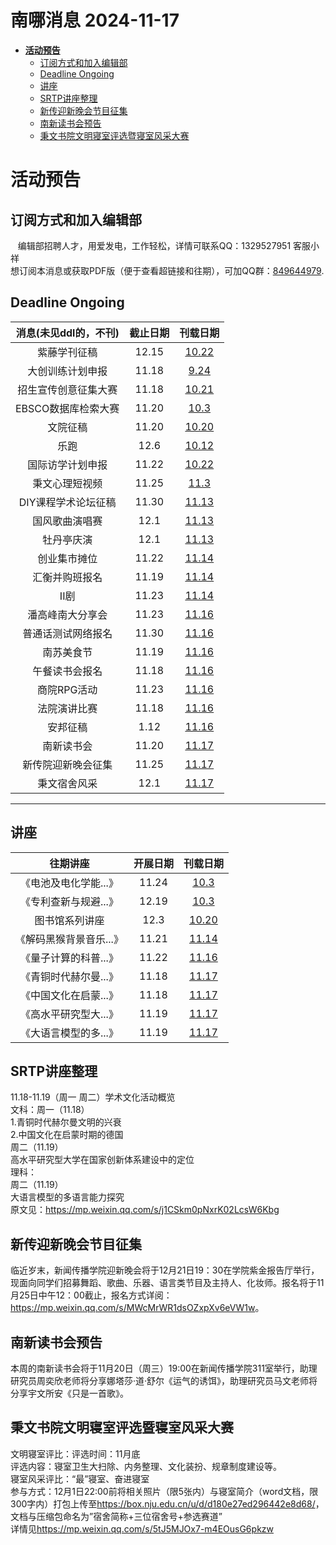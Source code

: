 # 南哪消息 2024-11-17

-   <a href="#活动预告" id="toc-活动预告"><strong>活动预告</strong></a>
    -   <a href="#订阅方式和加入编辑部"
        id="toc-订阅方式和加入编辑部">订阅方式和加入编辑部</a>
    -   <a href="#deadline-ongoing" id="toc-deadline-ongoing">Deadline
        Ongoing</a>
    -   <a href="#讲座" id="toc-讲座">讲座</a>
    -   <a href="#srtp讲座整理" id="toc-srtp讲座整理">SRTP讲座整理</a>
    -   <a href="#新传迎新晚会节目征集"
        id="toc-新传迎新晚会节目征集">新传迎新晚会节目征集</a>
    -   <a href="#南新读书会预告" id="toc-南新读书会预告">南新读书会预告</a>
    -   <a href="#秉文书院文明寝室评选暨寝室风采大赛"
        id="toc-秉文书院文明寝室评选暨寝室风采大赛">秉文书院文明寝室评选暨寝室风采大赛</a>

# **活动预告**

## 订阅方式和加入编辑部

   编辑部招聘人才，用爱发电，工作轻松，详情可联系QQ：1329527951
客服小祥  
想订阅本消息或获取PDF版（便于查看超链接和往期），可加QQ群：[849644979](https://qm.qq.com/q/VXIW7fgsEe).

## Deadline Ongoing

| 消息(未见ddl的，不刊) | 截止日期 |                      刊载日期                      |
|:---------------------:|:--------:|:--------------------------------------------------:|
|     紫藤学刊征稿      |  12.15   | [10.22](https://nik-nul.github.io/news/2024-10-22) |
|   大创训练计划申报    |  11.18   | [9.24](https://nik-nul.github.io/news/2024-09-24)  |
| 招生宣传创意征集大赛  |  11.18   | [10.21](https://nik-nul.github.io/news/2024-10-21) |
|  EBSCO数据库检索大赛  |  11.20   | [10.3](https://nik-nul.github.io/news/2024-10-03)  |
|       文院征稿        |  11.20   | [10.20](https://nik-nul.github.io/news/2024-10-20) |
|         乐跑          |   12.6   | [10.12](https://nik-nul.github.io/news/2024-10-12) |
|   国际访学计划申报    |  11.22   | [10.22](https://nik-nul.github.io/news/2024-10-22) |
|    秉文心理短视频     |  11.25   | [11.3](https://nik-nul.github.io/news/2024-11-03)  |
|  DIY课程学术论坛征稿  |  11.30   | [11.13](https://nik-nul.github.io/news/2024-11-13) |
|    国风歌曲演唱赛     |   12.1   | [11.13](https://nik-nul.github.io/news/2024-11-13) |
|      牡丹亭庆演       |   12.1   | [11.13](https://nik-nul.github.io/news/2024-11-13) |
|     创业集市摊位      |  11.22   | [11.14](https://nik-nul.github.io/news/2024-11-14) |
|    汇衡并购班报名     |  11.19   | [11.14](https://nik-nul.github.io/news/2024-11-14) |
|         II剧          |  11.23   | [11.14](https://nik-nul.github.io/news/2024-11-14) |
|   潘高峰南大分享会    |  11.23   | [11.16](https://nik-nul.github.io/news/2024-11-16) |
|  普通话测试网络报名   |  11.30   | [11.16](https://nik-nul.github.io/news/2024-11-16) |
|      南苏美食节       |  11.19   | [11.16](https://nik-nul.github.io/news/2024-11-16) |
|    午餐读书会报名     |  11.18   | [11.16](https://nik-nul.github.io/news/2024-11-16) |
|      商院RPG活动      |  11.23   | [11.16](https://nik-nul.github.io/news/2024-11-16) |
|     法院演讲比赛      |  11.18   | [11.16](https://nik-nul.github.io/news/2024-11-16) |
|       安邦征稿        |   1.12   | [11.16](https://nik-nul.github.io/news/2024-11-16) |
|      南新读书会       |  11.20   | [11.17](https://nik-nul.github.io/news/2024-11-17) |
|  新传院迎新晚会征集   |  11.25   | [11.17](https://nik-nul.github.io/news/2024-11-17) |
|     秉文宿舍风采      |   12.1   | [11.17](https://nik-nul.github.io/news/2024-11-17) |

------------------------------------------------------------------------

## 讲座

|        往期讲座         | 开展日期 |                      刊载日期                      |
|:-----------------------:|:--------:|:--------------------------------------------------:|
|  《电池及电化学能...》  |  11.24   | [10.3](https://nik-nul.github.io/news/2024-10-03)  |
|  《专利查新与规避...》  |  12.19   | [10.3](https://nik-nul.github.io/news/2024-10-03)  |
|     图书馆系列讲座      |   12.3   | [10.20](https://nik-nul.github.io/news/2024-10-20) |
| 《解码黑猴背景音乐...》 |  11.21   | [11.14](https://nik-nul.github.io/news/2024-11-14) |
|  《量子计算的科普...》  |  11.22   | [11.16](https://nik-nul.github.io/news/2024-11-16) |
|  《青铜时代赫尔曼...》  |  11.18   | [11.17](https://nik-nul.github.io/news/2024-11-17) |
|  《中国文化在启蒙...》  |  11.18   | [11.17](https://nik-nul.github.io/news/2024-11-17) |
|  《高水平研究型大...》  |  11.19   | [11.17](https://nik-nul.github.io/news/2024-11-17) |
|  《大语言模型的多...》  |  11.19   | [11.17](https://nik-nul.github.io/news/2024-11-17) |

## SRTP讲座整理

11.18-11.19（周一 周二）学术文化活动概览  
文科：周一（11.18）  
1.青铜时代赫尔曼文明的兴衰  
2.中国文化在启蒙时期的德国  
周二（11.19）  
高水平研究型大学在国家创新体系建设中的定位  
理科：  
周二（11.19）  
大语言模型的多语言能力探究  
原文见：<https://mp.weixin.qq.com/s/j1CSkm0pNxrK02LcsW6Kbg>

## 新传迎新晚会节目征集

临近岁末，新闻传播学院迎新晚会将于12月21日19：30在学院紫金报告厅举行，现面向同学们招募舞蹈、歌曲、乐器、语言类节目及主持人、化妆师。报名将于11月25日中午12：00截止，报名方式详阅：<https://mp.weixin.qq.com/s/MWcMrWR1dsOZxpXv6eVW1w>。

## 南新读书会预告

本周的南新读书会将于11月20日（周三）19:00在新闻传播学院311室举行，助理研究员周奕欣老师将分享娜塔莎·道·舒尔《运气的诱饵》，助理研究员马文老师将分享宇文所安《只是一首歌》。

## 秉文书院文明寝室评选暨寝室风采大赛

文明寝室评比：评选时间：11月底  
评选内容：寝室卫生大扫除、内务整理、文化装扮、规章制度建设等。  
寝室风采评比：“最”寝室、奋进寝室  
参与方式：12月1日22:00前将相关照片（限5张内）与寝室简介（word文档，限300字内）打包上传至<https://box.nju.edu.cn/u/d/d180e27ed296442e8d68/>，文档与压缩包命名为”宿舍简称+三位宿舍号+参选赛道”  
详情见<https://mp.weixin.qq.com/s/5tJ5MJOx7-m4EOusG6pkzw>
